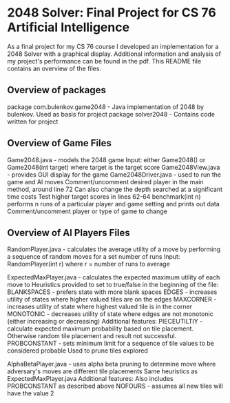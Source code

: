 # 2048 Solver: Final Project for CS 76 Artificial Intelligence
As a final project for my CS 76 course I developed an implementation for a 2048 Solver with a graphical display. Additional information and analysis of my project's performance can be found in the pdf. This README file contains an overview of the files.

## Overview of packages
package com.bulenkov.game2048 - Java implementation of 2048 by bulenkov. Used as basis for
	project
package solver2048 - Contains code written for project

## Overview of Game Files
Game2048.java - models the 2048 game
	Input: either Game2048() or Game2048(int target) where target is the target score
Game2048View.java - provides GUI display for the game
Game2048Driver.java - used to run the game and AI moves
	Comment/uncomment desired player in the main method, around line 72
	Can also change the depth searched at a significant time costs
	Test higher target scores in lines 62-64
	benchmark(int n) performs n runs of a particular player and game setting and prints out data
		Comment/uncomment player or type of game to change

## Overview of AI Players Files

RandomPlayer.java - calculates the average utility of a move by performing a sequence of random
	moves for a set number of runs
	Input: RandomPlayer(int r) where r = number of runs to average

ExpectedMaxPlayer.java - calculates the expected maximum utility of each move to
	Heuristics provided to set to true/false in the beginning of the file:
		BLANKSPACES - prefers state with more blank spaces
		EDGES - increases utility of states where higher valued tiles are on the edges
		MAXCORNER - increases utility of state where highest valued tile is in the corner
		MONOTONIC - decreases utility of state where edges are not monotonic (either increasing or decreasing)
	Additional features:
		PIECEUTILTIY - calculate expected maximum probability based on tile placement. Otherwise
			random tile placement and result not successful.
		PROBCONSTANT - sets minimum limit for a sequence of tile values to be considered probable
			Used to prune tiles explored

AlphaBetaPlayer.java - uses alpha beta pruning to determine move where adversary's moves are
	different tile placements
	Same heuristics as ExpectedMaxPlayer.java
	Additional features:
		Also includes PROBCONSTANT as described above
		NOFOURS - assumes all new tiles will have the value 2
